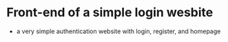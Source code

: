 # Front-end of a simple login wesbite
- a very simple authentication website with login, register, and homepage
